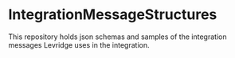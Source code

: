 # IntegrationMessageStructures
This repository holds json schemas and samples of the integration messages Levridge uses in the integration.
